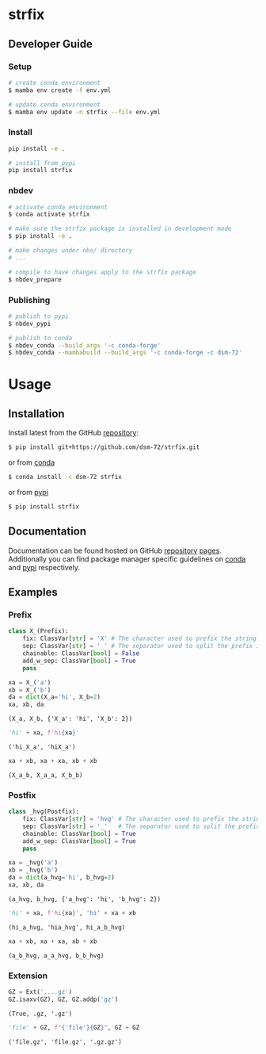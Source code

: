 # strfix

<!-- WARNING: THIS FILE WAS AUTOGENERATED! DO NOT EDIT! -->

## Developer Guide

### Setup

``` sh
# create conda environment
$ mamba env create -f env.yml

# update conda environment
$ mamba env update -n strfix --file env.yml
```

### Install

``` sh
pip install -e .

# install from pypi
pip install strfix
```

### nbdev

``` sh
# activate conda environment
$ conda activate strfix

# make sure the strfix package is installed in development mode
$ pip install -e .

# make changes under nbs/ directory
# ...

# compile to have changes apply to the strfix package
$ nbdev_prepare
```

### Publishing

``` sh
# publish to pypi
$ nbdev_pypi

# publish to conda
$ nbdev_conda --build_args '-c conda-forge'
$ nbdev_conda --mambabuild --build_args '-c conda-forge -c dsm-72'
```

# Usage

## Installation

Install latest from the GitHub
[repository](https://github.com/dsm-72/strfix):

``` sh
$ pip install git+https://github.com/dsm-72/strfix.git
```

or from [conda](https://anaconda.org/dsm-72/strfix)

``` sh
$ conda install -c dsm-72 strfix
```

or from [pypi](https://pypi.org/project/strfix/)

``` sh
$ pip install strfix
```

## Documentation

Documentation can be found hosted on GitHub
[repository](https://github.com/dsm-72/strfix)
[pages](https://dsm-72.github.io/strfix/). Additionally you can find
package manager specific guidelines on
[conda](https://anaconda.org/dsm-72/strfix) and
[pypi](https://pypi.org/project/strfix/) respectively.

## Examples

### Prefix

``` python
class X_(Prefix):
    fix: ClassVar[str] = 'X' # The character used to prefix the string
    sep: ClassVar[str] = '_' # The separator used to split the prefix into parts
    chainable: ClassVar[bool] = False
    add_w_sep: ClassVar[bool] = True
    pass
```

``` python
xa = X_('a')
xb = X_('b')
da = dict(X_a='hi', X_b=2)
xa, xb, da
```

    (X_a, X_b, {'X_a': 'hi', 'X_b': 2})

``` python
'hi' + xa, f'hi{xa}'
```

    ('hi_X_a', 'hiX_a')

``` python
xa + xb, xa + xa, xb + xb
```

    (X_a_b, X_a_a, X_b_b)

### Postfix

``` python
class _hvg(Postfix):
    fix: ClassVar[str] = 'hvg' # The character used to prefix the string
    sep: ClassVar[str] = '_'   # The separator used to split the prefix into parts
    chainable: ClassVar[bool] = True
    add_w_sep: ClassVar[bool] = True
    pass
```

``` python
xa = _hvg('a')
xb = _hvg('b')
da = dict(a_hvg='hi', b_hvg=2)
xa, xb, da
```

    (a_hvg, b_hvg, {'a_hvg': 'hi', 'b_hvg': 2})

``` python
'hi' + xa, f'hi{xa}', 'hi' + xa + xb
```

    (hi_a_hvg, 'hia_hvg', hi_a_b_hvg)

``` python
xa + xb, xa + xa, xb + xb
```

    (a_b_hvg, a_a_hvg, b_b_hvg)

### Extension

``` python
GZ = Ext('....gz')
GZ.isaxv(GZ), GZ, GZ.addp('gz')
```

    (True, .gz, '.gz')

``` python
'file' + GZ, f"{'file'}{GZ}", GZ + GZ
```

    ('file.gz', 'file.gz', '.gz.gz')
